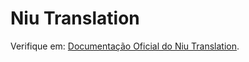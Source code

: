 # Niu Translation

Verifique em: [Documentação Oficial do Niu Translation](https://niutrans.com/documents/contents/question/1).
